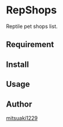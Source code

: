 
RepShops
====

Reptile pet shops list.

## Requirement

## Install

## Usage

## Author

[mitsuaki1229](https://github.com/mitsuaki1229)
